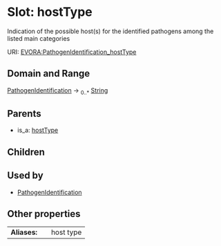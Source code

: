 
# Slot: hostType

Indication of the possible host(s) for the identified pathogens among the listed main categories

URI: [EVORA:PathogenIdentification_hostType](https://evora-project.eu/PathogenIdentification_hostType)


## Domain and Range

[PathogenIdentification](PathogenIdentification.md) &#8594;  <sub>0..\*</sub> [String](types/String.md)

## Parents

 *  is_a: [hostType](hostType.md)

## Children


## Used by

 * [PathogenIdentification](PathogenIdentification.md)

## Other properties

|  |  |  |
| --- | --- | --- |
| **Aliases:** | | host type |